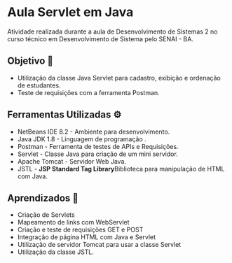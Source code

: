 
# Aula Servlet em Java

Atividade realizada durante a aula de Desenvolvimento de Sistemas 2 no curso técnico em Desenvolvimento de Sistema pelo SENAI - BA.




## Objetivo :dart:

- Utilização da classe Java Servlet para cadastro, exibição e ordenação de estudantes.
- Teste de requisições com a ferramenta Postman.
  
## Ferramentas Utilizadas :gear:

- NetBeans IDE 8.2 - Ambiente para desenvolvimento.
- Java JDK 1.8 - Linguagem de programação .
- Postman - Ferramenta de testes de APIs e Requisições.
- Servlet - Classe Java para criação de um mini servidor.
- Apache Tomcat - Servidor Web Java.
- JSTL - **JSP Standard Tag Library**Biblioteca para manipulação de HTML com Java.



## Aprendizados :memo:

- Criação de Servlets
- Mapeamento de links com WebServlet
- Criação e teste de requisições GET e POST
- Integração de página HTML com Java e Servlet
- Utilização de servidor Tomcat para usar a classe Servlet
- Utilização da classe JSTL.